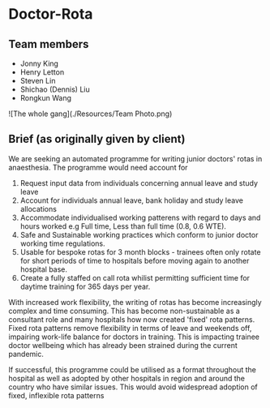# Doctor-Rota

## Team members

- Jonny King
- Henry Letton
- Steven Lin
- Shichao (Dennis) Liu
- Rongkun Wang

![The whole gang](./Resources/Team Photo.png)

## Brief (as originally given by client)

We are seeking an automated programme for writing junior doctors' rotas in anaesthesia. The programme would need account for
1. Request input data from individuals concerning annual leave and study leave
2. Account for individuals annual leave, bank holiday and study leave allocations
3. Accommodate individualised working patterens with regard to days and hours worked e.g Full time, Less than full time (0.8, 0.6 WTE).
4. Safe and Sustainable working practices which conform to junior doctor working time regulations.
5. Usable for bespoke rotas for 3 month blocks - trainees often only rotate for short periods of time to hospitals before moving again to another hospital base.
6. Create a fully staffed on call rota whilist permitting sufficient time for daytime training for 365 days per year.

With increased work flexibility, the writing of rotas has become increasingly complex and time consuming. This has become non-sustainable as a consultant role and many hospitals how now created 'fixed' rota patterns. Fixed rota patterns remove flexibility in terms of leave and weekends off, impairing work-life balance for doctors in training. This is impacting trainee doctor wellbeing which has already been strained during the current pandemic.

If successful, this programme could be utilised as a format throughout the hospital as well as adopted by other hospitals in region and around the country who have similar issues. This would avoid widespread adoption of fixed, inflexible rota patterns
